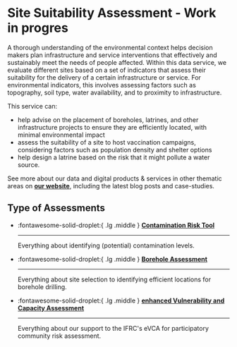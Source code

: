# Site Suitability Assessment - Work in progres

<!-- markdownlint-disable-next-line no-trailing-punctuation -->
A thorough understanding of the environmental context helps decision makers plan infrastructure and service interventions that effectively and sustainably meet the needs of people affected. Within this data service, we evaluate different sites based on a set of indicators that assess their suitability for the delivery of a certain infrastructure or service. For environmental indicators, this involves assessing factors such as topography, soil type, water availability, and to proximity to infrastructure.

This service can:

+ help advise on the placement of boreholes, latrines, and other infrastructure projects to ensure they are efficiently located, with minimal environmental impact
+ assess the suitability of a site to host vaccination campaigns, considering factors such as population density and shelter options
+ help design a latrine based on the risk that it might pollute a water source.


See more about our data and digital products & services in other thematic areas on **[our website](https://510.global/)**, including the latest blog posts and case-studies.


## Type of Assessments

<!-- markdownlint-disable -->
<div class="grid cards" markdown>

-   :fontawesome-solid-droplet:{ .lg .middle } [__Contamination Risk Tool__](contamination_risk_tool/index.md)

    ---

    Everything about identifying (potential) contamination levels. 

-   :fontawesome-solid-droplet:{ .lg .middle } [__Borehole Assessment__](contamination_risk_tool/index.md)

    ---

    Everything about site selection to identifying efficient locations for borehole drilling.

-   :fontawesome-solid-droplet:{ .lg .middle } [__enhanced Vulnerability and Capacity Assessment__](contamination_risk_tool/index.md)

    ---

    Everything about our support to the IFRC's eVCA for participatory community risk assessment.
